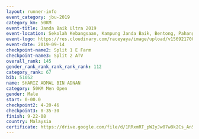 ```yaml
---
layout: runner-info 
event_category: jbu-2019 
category_km: 50KM 
event-title: Janda Baik Ultra 2019 
event-location: Sekolah Kebangsaan, Kampung Janda Baik, Bentong, Pahang, Malaysia 
event-logo: https://res.cloudinary.com/raceyaya/image/upload/v1569217009/logo/janda-baik_vch1pc.jpg 
event-date: 2019-09-14 
checkpoint-name2: Split 1 E Farm 
checkpoint-name3: Split 2 ATV 
overall_rank: 145
gender_rank_rank_rank_rank_rank: 112
category_rank: 67
bib: 51052
name: SHARIZ ADMAL BIN ADNAN
category: 50KM Men Open
gender: Male
start: 0-00.0
checkpoint2: 4-20-46
checkpoint3: 8-35-30
finish: 9-22-08
country: Malaysia
certificate: https://drive.google.com/file/d/1RRxmRT_pWIyJw07w8k2Cs_AnSKJpSpvC/view?usp=sharing
---
```


